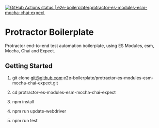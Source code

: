 [![GitHub Actions status | e2e-boilerplate/protractor-es-modules-esm-mocha-chai-expect](https://github.com/e2e-boilerplate/protractor-es-modules-esm-mocha-chai-expect/workflows/protractor-es-modules-esm-mocha-chai-expect/badge.svg)](https://github.com/e2e-boilerplate/protractor-es-modules-esm-mocha-chai-expect/actions?workflow=protractor-es-modules-esm-mocha-chai-expect)

# Protractor Boilerplate

Protractor end-to-end test automation boilerplate, using ES Modules, esm, Mocha, Chai and Expect.

## Getting Started

1. git clone git@github.com:e2e-boilerplate/protractor-es-modules-esm-mocha-chai-expect.git

2. cd protractor-es-modules-esm-mocha-chai-expect

3. npm install

4. npm run update-webdriver

5. npm run test
